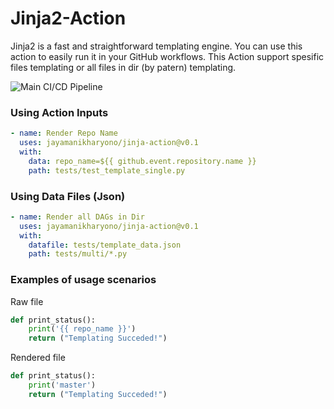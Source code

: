 # Jinja2-Action

Jinja2 is a fast and straightforward templating engine. You can use this action to easily run it in your GitHub workflows. This Action support spesific files templating or all files in dir (by patern) templating.

![Main CI/CD Pipeline](https://github.com/jayamanikharyono/jinja-action/workflows/Main%20CI/CD%20Pipeline/badge.svg)

### Using Action Inputs
```yml
- name: Render Repo Name
  uses: jayamanikharyono/jinja-action@v0.1
  with:
    data: repo_name=${{ github.event.repository.name }}
    path: tests/test_template_single.py
```

### Using Data Files (Json)
```yml
- name: Render all DAGs in Dir
  uses: jayamanikharyono/jinja-action@v0.1
  with:
    datafile: tests/template_data.json
    path: tests/multi/*.py
```
### Examples of usage scenarios
Raw file
```python
def print_status():
    print('{{ repo_name }}')
    return ("Templating Succeded!")
```
Rendered file
```python
def print_status():
    print('master')
    return ("Templating Succeded!")
```
